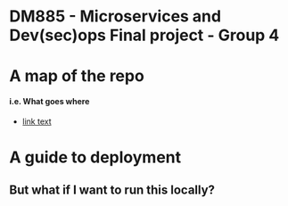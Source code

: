 # DM885 - Microservices and Dev(sec)ops Final project - Group 4

# A map of the repo
#### i.e. What goes where
- [link text](IMAGE_BUILDER)

# A guide to deployment

## But what if I want to run this locally?